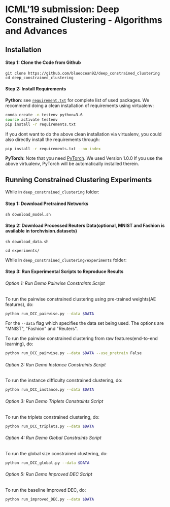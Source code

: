 # ICML'19 submission: Deep Constrained Clustering - Algorithms and Advances

## Installation

#### Step 1: Clone the Code from Github

```
git clone https://github.com/blueocean92/deep_constrained_clustering
cd deep_constrained_clustering
```




#### Step 2: Install Requirements

**Python**: see [`requirement.txt`](https://github.com/blueocean92/deep_constrained_clustering/blob/master/requirements.txt) for complete list of used packages. We recommend doing a clean installation of requirements using virtualenv:
```bash
conda create -n testenv python=3.6
source activate testenv
pip install -r requirements.txt 
```

If you dont want to do the above clean installation via virtualenv, you could also directly install the requirements through:
```bash
pip install -r requirements.txt --no-index
```

**PyTorch**: Note that you need [PyTorch](https://pytorch.org/). We used Version 1.0.0 If you use the above virtualenv, PyTorch will be automatically installed therein. 


## Running Constrained Clustering Experiments

While in `deep_constrained_clustering` folder:

#### Step 1: Download Pretrained Networks

```
sh download_model.sh
```

#### Step 2: Download Processed Reuters Data(optional, MNIST and Fashion is available in torchvision.datasets)

```
sh download_data.sh
```

```
cd experiments/
```

While in `deep_constrained_clustering/experiments` folder:
#### Step 3: Run Experimental Scripts to Reproduce Results

###### Option 1: Run Demo Pairwise Constraints Script

To run the pairwise constrained clustering using pre-trained weights(AE features), do:
```bash
python run_DCC_pairwise.py --data $DATA
```

For the `--data` flag which specifies the data set being used. The options are "MNIST", "Fashion" and "Reuters".

To run the pairwise constrained clustering from raw features(end-to-end learning), do:
```bash
python run_DCC_pairwise.py --data $DATA --use_pretrain False
```

###### Option 2: Run Demo Instance Constraints Script

To run the instance difficulty constrained clustering, do:
```bash
python run_DCC_instance.py --data $DATA
```

###### Option 3: Run Demo Triplets Constraints Script

To run the triplets constrained clustering, do:
```bash
python run_DCC_triplets.py --data $DATA
```


###### Option 4: Run Demo Global Constraints Script

To run the global size constrained clustering, do:
```bash
python run_DCC_global.py --data $DATA
```


###### Option 5: Run Demo Improved DEC Script

To run the baseline Improved DEC, do:
```bash
python run_improved_DEC.py --data $DATA
```



